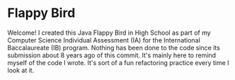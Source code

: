 # Flappy Bird

Welcome! I created this Java Flappy Bird in High School as part of my Computer Science Individual Assessment (IA) for the International Baccalaureate (IB) program. Nothing has been done to the code since its submission about 8 years ago of this commit. It's mainly here to remind myself of the code I wrote. It's sort of a fun refactoring practice every time I look at it.